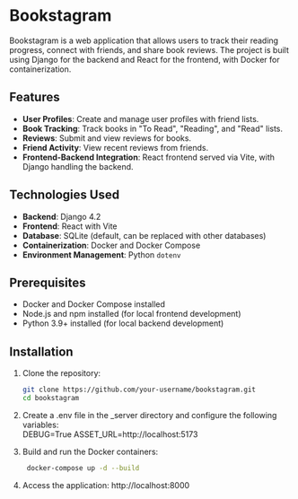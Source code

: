 # Bookstagram

Bookstagram is a web application that allows users to track their reading progress, connect with friends, and share book reviews. The project is built using Django for the backend and React for the frontend, with Docker for containerization.

## Features

- **User Profiles**: Create and manage user profiles with friend lists.
- **Book Tracking**: Track books in "To Read", "Reading", and "Read" lists.
- **Reviews**: Submit and view reviews for books.
- **Friend Activity**: View recent reviews from friends.
- **Frontend-Backend Integration**: React frontend served via Vite, with Django handling the backend.

## Technologies Used

- **Backend**: Django 4.2
- **Frontend**: React with Vite
- **Database**: SQLite (default, can be replaced with other databases)
- **Containerization**: Docker and Docker Compose
- **Environment Management**: Python `dotenv`

## Prerequisites

- Docker and Docker Compose installed
- Node.js and npm installed (for local frontend development)
- Python 3.9+ installed (for local backend development)

## Installation

1. Clone the repository:
   ```bash
   git clone https://github.com/your-username/bookstagram.git
   cd bookstagram
   
2. Create a .env file in the _server directory and configure the following variables:  
   DEBUG=True
   ASSET_URL=http://localhost:5173
   
3. Build and run the Docker containers:
   ```bash
    docker-compose up -d --build
    ```
4. Access the application:
   http://localhost:8000